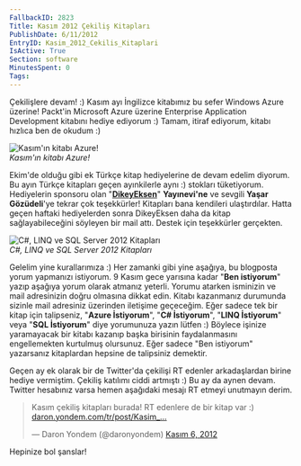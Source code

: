 ```yaml
---
FallbackID: 2823
Title: Kasım 2012 Çekiliş Kitapları
PublishDate: 6/11/2012
EntryID: Kasim_2012_Cekilis_Kitaplari
IsActive: True
Section: software
MinutesSpent: 0
Tags: 
---
```

Çekilişlere devam! :) Kasım ayı İngilizce kitabımız bu sefer Windows
Azure üzerine! Packt'in Microsoft Azure üzerine Enterprise Application
Development kitabını hediye ediyorum :) Tamam, itiraf ediyorum, kitabı
hızlıca ben de okudum :)

![Kasım'ın kitabı
Azure!](media/Kasim_2012_Cekilis_Kitaplari/azure.jpg)\
*Kasım'ın kitabı Azure!*

Ekim'de olduğu gibi ek Türkçe kitap hediyelerine de devam edelim
diyorum. Bu ayın Türkçe kitapları geçen ayınkilerle aynı :) stokları
tüketiyorum. Hediyelerin sponsoru olan
"[**DikeyEksen**](http://www.dikeyeksen.com/)" **Yayınevi'ne** ve
sevgili **Yaşar Gözüdeli**'ye tekrar çok teşekkürler! Kitapları bana
kendileri ulaştırdılar. Hatta geçen haftaki hediyelerden sonra
DikeyEksen daha da kitap sağlayabileceğini söyleyen bir mail attı.
Destek için teşekkürler gerçekten.

![C\#, LINQ ve SQL Server 2012
Kitapları](media/Kasim_2012_Cekilis_Kitaplari/kitaplar.jpg)\
*C\#, LINQ ve SQL Server 2012 Kitapları*

Gelelim yine kurallarımıza :) Her zamanki gibi yine aşağıya, bu
blogposta yorum yapmanızı istiyorum. 9 Kasım gece yarısına kadar "**Ben
istiyorum**" yazıp aşağıya yorum olarak atmanız yeterli. Yorumu atarken
isminizin ve mail adresinizin doğru olmasına dikkat edin. Kitabı
kazanmanız durumunda sizinle mail adresiniz üzerinden iletişime
geçeceğim. Eğer sadece tek bir kitap için talipseniz, "**Azure
İstiyorum**", "**C\# İstiyorum**", "**LINQ İstiyorum**" veya "**SQL
İstiyorum**" diye yorumunuza yazın lütfen :) Böylece işinize yaramayacak
bir kitabı kazanıp başka birisinin faydalanmasını engellemekten
kurtulmuş olursunuz. Eğer sadece "Ben istiyorum" yazarsanız kitaplardan
hepsine de talipsiniz demektir.

Geçen ay ek olarak bir de Twitter'da çekilişi RT edenler arkadaşlardan
birine hediye vermiştim. Çekiliş katılımı ciddi artmıştı :) Bu ay da
aynen devam. Twitter hesabınız varsa hemen aşağıdaki mesajı RT etmeyi
unutmayın derim.

> Kasım çekiliş kitapları burada! RT edenlere de bir kitap var :)
> [daron.yondem.com/tr/post/Kasim\_…](http://t.co/pPGAsFLz "http://daron.yondem.com/tr/post/Kasim_2012_Cekilis_Kitaplari")
>
> — Daron Yondem (@daronyondem) [Kasım 6,
> 2012](https://twitter.com/daronyondem/status/265853015871873024)

Hepinize bol şanslar!


